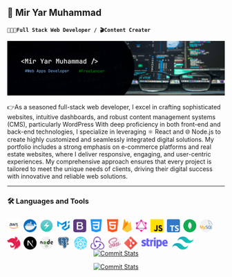 ## 🤖 Mir Yar Muhammad

**`🧑🏻‍💻Full Stack Web Developer / 🎬Content Creater`**

![My_Info](./imgs/github_devBaanner.png)

👉As a seasoned full-stack web developer, I excel in crafting sophisticated websites, intuitive dashboards, and robust content management systems (CMS), particularly WordPress With deep proficiency in both front-end and back-end technologies, I specialize in leveraging ⚛️ React and 🌐 Node.js to create highly customized and seamlessly integrated digital solutions. My portfolio includes a strong emphasis on e-commerce platforms and real estate websites, where I deliver responsive, engaging, and user-centric experiences. My comprehensive approach ensures that every project is tailored to meet the unique needs of clients, driving their digital success with innovative and reliable web solutions.

---

### 🛠️ Languages and Tools

<img align="left" src="./imgs/skills/AWS.png" alt="AWS Cloud Logo" height="30px" style="padding-right: 8px;padding-top: 10px;">
<img align="left" src="./imgs/skills/docker.png" alt="Docker Logo" height="30px" style="padding-right: 8px;padding-top: 10px;">
<img align="left" src="./imgs/skills/chakra ui.png" alt="Chackra UI Logo" height="30px" style="padding-right: 8px;padding-top: 10px;">
<img align="left" src="./imgs/skills/mui.png" alt="MUI Logo" height="30px" style="padding-right: 8px;padding-top: 10px;">
<img align="left" src="./imgs/skills/bootstrap.png" alt="Bootstrap Logo" height="30px" style="padding-right: 8px;padding-top: 10px;">
<img align="left" src="./imgs/skills/css-3.png" alt="CSS Logo" height="30px" style="padding-right: 8px;padding-top: 10px;">
<img align="left" src="./imgs/skills/html.png" alt="HTML Logo" height="30px" style="padding-right: 8px;padding-top: 10px;">
<img align="left" src="./imgs/skills/firebase.png" alt="Firebase Logo" height="30px" style="padding-right: 8px;padding-top: 10px;">
<img align="left" src="./imgs/skills/graphql.png" alt="Graphql Logo" height="30px" style="padding-right: 8px;padding-top: 10px;">
<img align="left" src="./imgs/skills/js.png" alt="Javascript Logo" height="30px" style="padding-right: 8px;padding-top: 10px;">
<img align="left" src="./imgs/skills/typescript.png" alt="Typescript Logo" height="30px" style="padding-right: 8px;padding-top: 10px;">
<img align="left" src="./imgs/skills/mongodb.png" alt="Mongodb Logo" height="30px" style="padding-right: 8px;padding-top: 10px;">
<img align="left" src="./imgs/skills/mysql.png" alt="Mysql Logo" height="30px" style="padding-right: 8px;padding-top: 10px;">
<img align="left" src="./imgs/skills/Nest.js.png" alt="NestJs Logo" height="30px" style="padding-right: 8px;padding-top: 10px;">
<img align="left" src="./imgs/skills/next.png" alt="NextJs Logo" height="30px" style="padding-right: 8px;padding-top: 10px;">
<img align="left" src="./imgs/skills/nodejs.png" alt="NodeJs Logo" height="30px" style="padding-right: 8px;padding-top: 10px;">
<img align="left" src="./imgs/skills/postgresql.png" alt="Postgresql Logo" height="30px" style="padding-right: 8px;padding-top: 10px;">
<img align="left" src="./imgs/skills/react.png" alt="React Logo" height="30px" style="padding-right: 8px;padding-top: 10px;">
<img align="left" src="./imgs/skills/redux.png" alt="Redux Logo" height="30px" style="padding-right: 8px;padding-top: 10px;">
<img align="left" src="./imgs/skills/sass.png" alt="SASS Logo" height="30px" style="padding-right: 8px;padding-top: 10px;">
<img align="left" src="./imgs/skills/social.png" alt="Git Version Control Logo" height="30px" style="padding-right: 8px;padding-top: 10px;">
<img align="left" src="./imgs/skills/stripe.png" alt="Stripe Payment Logo" height="30px" style="padding-right: 8px;padding-top: 10px;">
<img align="left" src="./imgs/skills/tailwind-css.png" alt="Tailwind Css Logo" height="30px" style="padding-right: 8px;padding-top: 10px;">

<br/>

<div align="center">

#

[![Commit Stats](https://github-readme-activity-graph.vercel.app/graph?username=Yarmuhammadtalpur&theme=github&days=14)](https://github.com/Yarmuhammadtalpur#gh-light-mode-only)

[![Commit Stats](https://github-readme-activity-graph.vercel.app/graph?username=Yarmuhammadtalpur&theme=react-dark&days=14)](https://github.com/Yarmuhammadtalpur#gh-dark-mode-only)

## </div>
